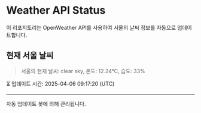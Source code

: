 
# Weather API Status

이 리포지토리는 OpenWeather API를 사용하여 서울의 날씨 정보를 자동으로 업데이트합니다.

## 현재 서울 날씨
> 서울의 현재 날씨: clear sky, 온도: 12.24°C, 습도: 33%

⏳ 업데이트 시간: 2025-04-06 09:17:20 (UTC)

---
자동 업데이트 봇에 의해 관리됩니다.
